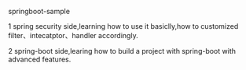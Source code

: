 springboot-sample

1 spring security side,learning how to use it basiclly,how to customized filter、intecatptor、handler accordingly.

2 spring-boot side,learing how to build a project with spring-boot with advanced features.
